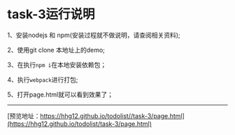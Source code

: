 # task-3运行说明

1、安装nodejs 和 npm(安装过程就不做说明，请查阅相关资料);

2、使用git clone 本地址上的demo;

3、在执行`npm i`在本地安装依赖包；

4、执行`webpack`进行打包;

5、打开page.html就可以看到效果了；

---

[预览地址：https://hhg12.github.io/todolist//task-3/page.html](https://hhg12.github.io/todolist/task-3/page.html)
